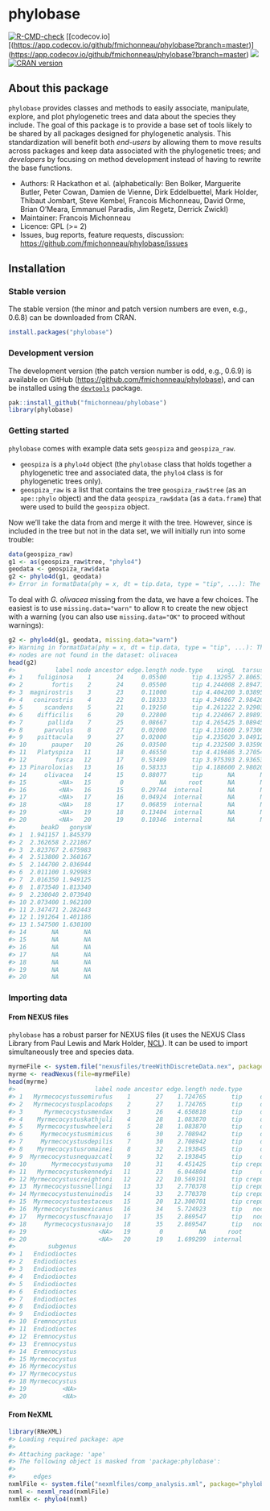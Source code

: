 
<!-- README.md is generated from README.Rmd. Please edit that file -->

# phylobase

<!-- badges: start -->

[![R-CMD-check](https://github.com/fmichonneau/phylobase/actions/workflows/R-CMD-check.yaml/badge.svg)](https://github.com/fmichonneau/phylobase/actions/workflows/R-CMD-check.yaml)
\[\[codecov.io\]\[(<https://app.codecov.io/github/fmichonneau/phylobase?branch=master>)\](<https://app.codecov.io/github/fmichonneau/phylobase?branch=master>)
![](https://cranlogs.r-pkg.org/badges/phylobase) [![CRAN
version](https://www.r-pkg.org/badges/version/phylobase)](https://cran.r-project.org/package=phylobase)
<!-- badges: end -->

## About this package

`phylobase` provides classes and methods to easily associate,
manipulate, explore, and plot phylogenetic trees and data about the
species they include. The goal of this package is to provide a base set
of tools likely to be shared by all packages designed for phylogenetic
analysis. This standardization will benefit both *end-users* by allowing
them to move results across packages and keep data associated with the
phylogenetic trees; and *developers* by focusing on method development
instead of having to rewrite the base functions.

-   Authors: R Hackathon et al. (alphabetically: Ben Bolker, Marguerite
    Butler, Peter Cowan, Damien de Vienne, Dirk Eddelbuettel, Mark
    Holder, Thibaut Jombart, Steve Kembel, Francois Michonneau, David
    Orme, Brian O’Meara, Emmanuel Paradis, Jim Regetz, Derrick Zwickl)
-   Maintainer: Francois Michonneau
-   Licence: GPL (\>= 2)
-   Issues, bug reports, feature requests, discussion:
    <https://github.com/fmichonneau/phylobase/issues>

## Installation

### Stable version

The stable version (the minor and patch version numbers are even, e.g.,
0.6.8) can be downloaded from CRAN.

``` r
install.packages("phylobase")
```

### Development version

The development version (the patch version number is odd, e.g., 0.6.9)
is available on GitHub (<https://github.com/fmichonneau/phylobase>), and
can be installed using the
[`devtools`](https://cran.r-project.org/package=devtools) package.

``` r
pak::install_github("fmichonneau/phylobase")
library(phylobase)
```

### Getting started

`phylobase` comes with example data sets `geospiza` and `geospiza_raw`.

-   `geospiza` is a `phylo4d` object (the `phylobase` class that holds
    together a phylogenetic tree and associated data, the `phylo4` class
    is for phylogenetic trees only).
-   `geospiza_raw` is a list that contains the tree `geospiza_raw$tree`
    (as an `ape::phylo` object) and the data `geospiza_raw$data` (as a
    `data.frame`) that were used to build the `geospiza` object.

Now we’ll take the data from and merge it with the tree. However, since
is included in the tree but not in the data set, we will initially run
into some trouble:

``` r
data(geospiza_raw)
g1 <- as(geospiza_raw$tree, "phylo4")
geodata <- geospiza_raw$data
g2 <- phylo4d(g1, geodata)
#> Error in formatData(phy = x, dt = tip.data, type = "tip", ...): The following nodes are not found in the dataset:  olivacea
```

To deal with *G. olivacea* missing from the data, we have a few choices.
The easiest is to use `missing.data="warn"` to allow `R` to create the
new object with a warning (you can also use `missing.data="OK"` to
proceed without warnings):

``` r
g2 <- phylo4d(g1, geodata, missing.data="warn")
#> Warning in formatData(phy = x, dt = tip.data, type = "tip", ...): The following
#> nodes are not found in the dataset: olivacea
head(g2)
#>           label node ancestor edge.length node.type    wingL  tarsusL  culmenL
#> 1    fuliginosa    1       24     0.05500       tip 4.132957 2.806514 2.094971
#> 2        fortis    2       24     0.05500       tip 4.244008 2.894717 2.407025
#> 3  magnirostris    3       23     0.11000       tip 4.404200 3.038950 2.724667
#> 4   conirostris    4       22     0.18333       tip 4.349867 2.984200 2.654400
#> 5      scandens    5       21     0.19250       tip 4.261222 2.929033 2.621789
#> 6    difficilis    6       20     0.22800       tip 4.224067 2.898917 2.277183
#> 7       pallida    7       25     0.08667       tip 4.265425 3.089450 2.430250
#> 8      parvulus    8       27     0.02000       tip 4.131600 2.973060 1.974420
#> 9    psittacula    9       27     0.02000       tip 4.235020 3.049120 2.259640
#> 10       pauper   10       26     0.03500       tip 4.232500 3.035900 2.187000
#> 11   Platyspiza   11       18     0.46550       tip 4.419686 3.270543 2.331471
#> 12        fusca   12       17     0.53409       tip 3.975393 2.936536 2.051843
#> 13 Pinaroloxias   13       16     0.58333       tip 4.188600 2.980200 2.311100
#> 14     olivacea   14       15     0.88077       tip       NA       NA       NA
#> 15         <NA>   15        0          NA      root       NA       NA       NA
#> 16         <NA>   16       15     0.29744  internal       NA       NA       NA
#> 17         <NA>   17       16     0.04924  internal       NA       NA       NA
#> 18         <NA>   18       17     0.06859  internal       NA       NA       NA
#> 19         <NA>   19       18     0.13404  internal       NA       NA       NA
#> 20         <NA>   20       19     0.10346  internal       NA       NA       NA
#>       beakD   gonysW
#> 1  1.941157 1.845379
#> 2  2.362658 2.221867
#> 3  2.823767 2.675983
#> 4  2.513800 2.360167
#> 5  2.144700 2.036944
#> 6  2.011100 1.929983
#> 7  2.016350 1.949125
#> 8  1.873540 1.813340
#> 9  2.230040 2.073940
#> 10 2.073400 1.962100
#> 11 2.347471 2.282443
#> 12 1.191264 1.401186
#> 13 1.547500 1.630100
#> 14       NA       NA
#> 15       NA       NA
#> 16       NA       NA
#> 17       NA       NA
#> 18       NA       NA
#> 19       NA       NA
#> 20       NA       NA
```

### Importing data

#### From NEXUS files

`phylobase` has a robust parser for NEXUS files (it uses the NEXUS Class
Library from Paul Lewis and Mark Holder,
[NCL](https://sourceforge.net/projects/ncl/files/)). It can be used to
import simultaneously tree and species data.

``` r
myrmeFile <- system.file("nexusfiles/treeWithDiscreteData.nex", package="phylobase")
myrme <- readNexus(file=myrmeFile)
head(myrme)
#>                      label node ancestor edge.length node.type        time
#> 1   Myrmecocystussemirufus    1       27    1.724765       tip     diurnal
#> 2   Myrmecocystusplacodops    2       27    1.724765       tip     diurnal
#> 3      Myrmecocystusmendax    3       26    4.650818       tip     diurnal
#> 4    Myrmecocystuskathjuli    4       28    1.083870       tip     diurnal
#> 5    Myrmecocystuswheeleri    5       28    1.083870       tip     diurnal
#> 6     Myrmecocystusmimicus    6       30    2.708942       tip     diurnal
#> 7     Myrmecocystusdepilis    7       30    2.708942       tip     diurnal
#> 8    Myrmecocystusromainei    8       32    2.193845       tip     diurnal
#> 9  Myrmecocystusnequazcatl    9       32    2.193845       tip     diurnal
#> 10       Myrmecocystusyuma   10       31    4.451425       tip crepuscular
#> 11   Myrmecocystuskennedyi   11       23    6.044804       tip     diurnal
#> 12 Myrmecocystuscreightoni   12       22   10.569191       tip crepuscular
#> 13  Myrmecocystussnellingi   13       33    2.770378       tip crepuscular
#> 14 Myrmecocystustenuinodis   14       33    2.770378       tip crepuscular
#> 15  Myrmecocystustestaceus   15       20   12.300701       tip crepuscular
#> 16  Myrmecocystusmexicanus   16       34    5.724923       tip   nocturnal
#> 17   Myrmecocystuscfnavajo   17       35    2.869547       tip   nocturnal
#> 18     Myrmecocystusnavajo   18       35    2.869547       tip   nocturnal
#> 19                    <NA>   19        0          NA      root        <NA>
#> 20                    <NA>   20       19    1.699299  internal        <NA>
#>         subgenus
#> 1   Endiodioctes
#> 2   Endiodioctes
#> 3   Endiodioctes
#> 4   Endiodioctes
#> 5   Endiodioctes
#> 6   Endiodioctes
#> 7   Endiodioctes
#> 8   Endiodioctes
#> 9   Endiodioctes
#> 10  Eremnocystus
#> 11  Endiodioctes
#> 12  Eremnocystus
#> 13  Eremnocystus
#> 14  Eremnocystus
#> 15 Myrmecocystus
#> 16 Myrmecocystus
#> 17 Myrmecocystus
#> 18 Myrmecocystus
#> 19          <NA>
#> 20          <NA>
```

#### From NeXML

``` r
library(RNeXML)
#> Loading required package: ape
#> 
#> Attaching package: 'ape'
#> The following object is masked from 'package:phylobase':
#> 
#>     edges
nxmlFile <- system.file("nexmlfiles/comp_analysis.xml", package="phylobase")
nxml <- nexml_read(nxmlFile)
nxmlEx <- phylo4(nxml)
```
